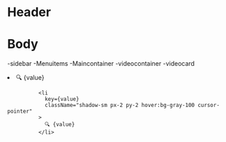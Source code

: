 # Header
# Body
  -sidebar
   -Menuitems
 -Maincontainer
 -videocontainer
 -videocard

  <!-- const data = await fetch(
      "https://api.themoviedb.org/3/search/movie?query=" +
        searchvalue?.current?.value +
        "&include_adult=false&language=en-US&page=1",
      API_OPTIONS
    ); -->


  <Link key={value} to="/watchpagesearch">
                <li className="shadow-sm px-2 py-2 hover:bg-gray-100 cursor-pointer">
                  🔍 {value}
                </li>
              </Link>

              <li
                key={value}
                className="shadow-sm px-2 py-2 hover:bg-gray-100 cursor-pointer"
              >
                🔍 {value}
              </li>